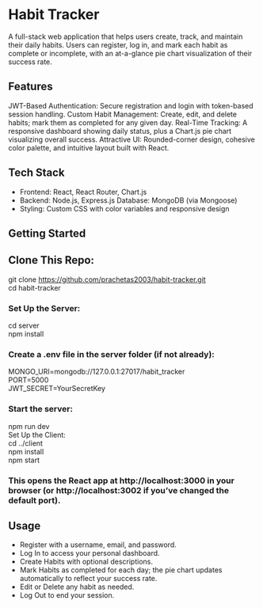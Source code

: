 # Habit Tracker
A full-stack web application that helps users create, track, and maintain their daily habits. Users can register, log in, and mark each habit as complete or incomplete, with an at-a-glance pie chart visualization of their success rate.

## Features
JWT-Based Authentication: Secure registration and login with token-based session handling.
Custom Habit Management: Create, edit, and delete habits; mark them as completed for any given day.
Real-Time Tracking: A responsive dashboard showing daily status, plus a Chart.js pie chart visualizing overall success.
Attractive UI: Rounded-corner design, cohesive color palette, and intuitive layout built with React.
## Tech Stack
- Frontend: React, React Router, Chart.js
- Backend: Node.js, Express.js
Database: MongoDB (via Mongoose)
- Styling: Custom CSS with color variables and responsive design
## Getting Started

## Clone This Repo:

git clone https://github.com/prachetas2003/habit-tracker.git  
cd habit-tracker 

### Set Up the Server:

cd server  
npm install  
### Create a .env file in the server folder (if not already):

MONGO_URI=mongodb://127.0.0.1:27017/habit_tracker  
PORT=5000  
JWT_SECRET=YourSecretKey

### Start the server:

npm run dev  
Set Up the Client:  
cd ../client  
npm install  
npm start  
### This opens the React app at http://localhost:3000 in your browser (or http://localhost:3002 if you’ve changed the default port).
## Usage
- Register with a username, email, and password.
- Log In to access your personal dashboard.
- Create Habits with optional descriptions.
- Mark Habits as completed for each day; the pie chart updates automatically to reflect your success rate.
- Edit or Delete any habit as needed.
- Log Out to end your session.
